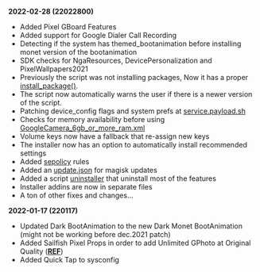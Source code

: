 **2022-02-28 (22022800)**
- Added Pixel GBoard Features
- Added support for Google Dialer Call Recording
- Detecting if the system has themed_bootanimation before installing monet version of the bootanimation
- SDK checks for NgaResources, DevicePersonalization and PixelWallpapers2021
- Previously the script was not installing packages, Now it has a proper [install_package()](https://github.com/Pixel-Props/pixel.features/blob/main/addon/Utils/install.sh).
- The script now automatically warns the user if there is a newer version of the script.
- Patching device_config flags and system prefs at [service.payload.sh](https://github.com/Pixel-Props/pixel.features/blob/main/system/product/etc/sysconfig/service.payload.sh)
- Checks for memory availability before using [GoogleCamera_6gb_or_more_ram.xml](https://github.com/Pixel-Props/pixel.features/blob/main/system/product/etc/sysconfig/GoogleCamera_6gb_or_more_ram.xml)
- Volume keys now have a fallback that re-assign new keys
- The installer now has an option to automatically install recommended settings
- Added [sepolicy](https://github.com/Pixel-Props/pixel.features/blob/main/sepolicy.rule) rules
- Added an [update.json](https://github.com/Pixel-Props/pixel.features/blob/main/update.json) for magisk updates
- Added a script [uninstaller](https://github.com/Pixel-Props/pixel.features/blob/main/uninstall.sh) that uninstall most of the features
- Installer addins are now in separate files
- A ton of other fixes and changes...

**2022-01-17 (220117)**
- Updated Dark BootAnimation to the new Dark Monet BootAnimation (might not be working before dec.2021 patch)
- Added Sailfish Pixel Props in order to add Unlimited GPhoto at Original Quality (**[REF](https://t.me/PixelProps/105)**)
- Added Quick Tap to sysconfig
